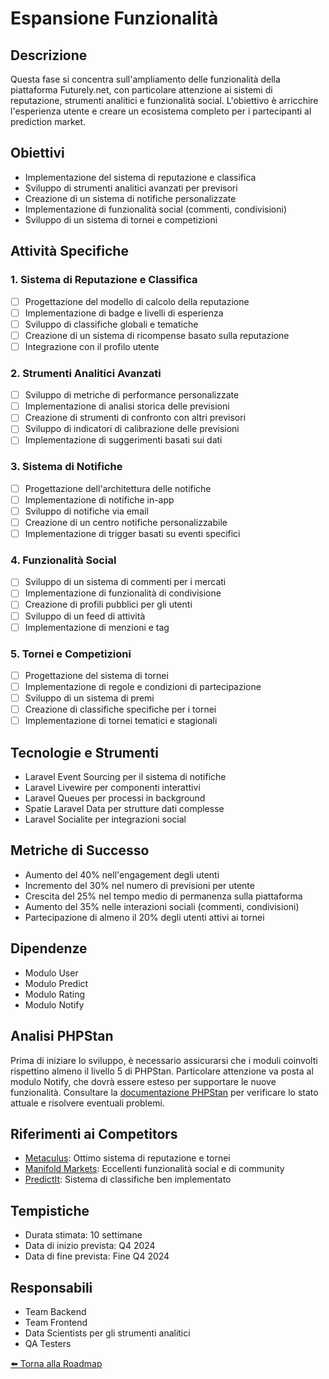# Espansione Funzionalità

## Descrizione
Questa fase si concentra sull'ampliamento delle funzionalità della piattaforma Futurely.net, con particolare attenzione ai sistemi di reputazione, strumenti analitici e funzionalità social. L'obiettivo è arricchire l'esperienza utente e creare un ecosistema completo per i partecipanti al prediction market.

## Obiettivi
- Implementazione del sistema di reputazione e classifica
- Sviluppo di strumenti analitici avanzati per previsori
- Creazione di un sistema di notifiche personalizzate
- Implementazione di funzionalità social (commenti, condivisioni)
- Sviluppo di un sistema di tornei e competizioni

## Attività Specifiche

### 1. Sistema di Reputazione e Classifica
- [ ] Progettazione del modello di calcolo della reputazione
- [ ] Implementazione di badge e livelli di esperienza
- [ ] Sviluppo di classifiche globali e tematiche
- [ ] Creazione di un sistema di ricompense basato sulla reputazione
- [ ] Integrazione con il profilo utente

### 2. Strumenti Analitici Avanzati
- [ ] Sviluppo di metriche di performance personalizzate
- [ ] Implementazione di analisi storica delle previsioni
- [ ] Creazione di strumenti di confronto con altri previsori
- [ ] Sviluppo di indicatori di calibrazione delle previsioni
- [ ] Implementazione di suggerimenti basati sui dati

### 3. Sistema di Notifiche
- [ ] Progettazione dell'architettura delle notifiche
- [ ] Implementazione di notifiche in-app
- [ ] Sviluppo di notifiche via email
- [ ] Creazione di un centro notifiche personalizzabile
- [ ] Implementazione di trigger basati su eventi specifici

### 4. Funzionalità Social
- [ ] Sviluppo di un sistema di commenti per i mercati
- [ ] Implementazione di funzionalità di condivisione
- [ ] Creazione di profili pubblici per gli utenti
- [ ] Sviluppo di un feed di attività
- [ ] Implementazione di menzioni e tag

### 5. Tornei e Competizioni
- [ ] Progettazione del sistema di tornei
- [ ] Implementazione di regole e condizioni di partecipazione
- [ ] Sviluppo di un sistema di premi
- [ ] Creazione di classifiche specifiche per i tornei
- [ ] Implementazione di tornei tematici e stagionali

## Tecnologie e Strumenti
- Laravel Event Sourcing per il sistema di notifiche
- Laravel Livewire per componenti interattivi
- Laravel Queues per processi in background
- Spatie Laravel Data per strutture dati complesse
- Laravel Socialite per integrazioni social

## Metriche di Successo
- Aumento del 40% nell'engagement degli utenti
- Incremento del 30% nel numero di previsioni per utente
- Crescita del 25% nel tempo medio di permanenza sulla piattaforma
- Aumento del 35% nelle interazioni sociali (commenti, condivisioni)
- Partecipazione di almeno il 20% degli utenti attivi ai tornei

## Dipendenze
- Modulo User
- Modulo Predict
- Modulo Rating
- Modulo Notify

## Analisi PHPStan
Prima di iniziare lo sviluppo, è necessario assicurarsi che i moduli coinvolti rispettino almeno il livello 5 di PHPStan. Particolare attenzione va posta al modulo Notify, che dovrà essere esteso per supportare le nuove funzionalità. Consultare la [documentazione PHPStan](../phpstan_summary.md) per verificare lo stato attuale e risolvere eventuali problemi.

## Riferimenti ai Competitors
- [Metaculus](https://www.metaculus.com): Ottimo sistema di reputazione e tornei
- [Manifold Markets](https://manifold.markets): Eccellenti funzionalità social e di community
- [PredictIt](https://www.predictit.org): Sistema di classifiche ben implementato

## Tempistiche
- Durata stimata: 10 settimane
- Data di inizio prevista: Q4 2024
- Data di fine prevista: Fine Q4 2024

## Responsabili
- Team Backend
- Team Frontend
- Data Scientists per gli strumenti analitici
- QA Testers

[⬅️ Torna alla Roadmap](../roadmap.md)
